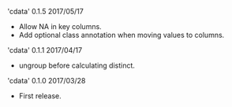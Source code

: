 
'cdata' 0.1.5 2017/05/17

 * Allow NA in key columns.
 * Add optional class annotation when moving values to columns.

'cdata' 0.1.1 2017/04/17

 * ungroup before calculating distinct.

'cdata' 0.1.0 2017/03/28

 * First release.

